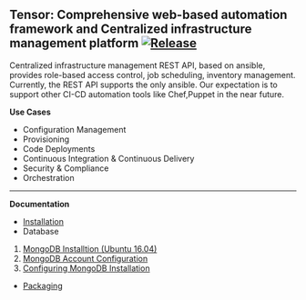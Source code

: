 **Tensor: Comprehensive web-based automation framework and Centralized infrastructure management platform** [![Release](https://img.shields.io/github/release/pearsonappeng/tensor.svg)](https://github.com/pearsonappeng/tensor/releases/latest)
---
Centralized infrastructure management REST API, based on ansible, provides role-based access control, job scheduling, inventory management.
Currently, the REST API supports the only ansible. Our expectation is to support other CI-CD automation tools like Chef,Puppet in the near future.

**Use Cases**

- Configuration Management
- Provisioning
- Code Deployments
- Continuous Integration & Continuous Delivery
- Security & Compliance
- Orchestration

---
**Documentation**

- [Installation](https://github.com/pearsonappeng/tensor/wiki/Installation)
- Database
 1. [MongoDB Installtion (Ubuntu 16.04)](https://github.com/pearsonappeng/tensor/wiki/MongoDB-Ubuntu-16.04-Installtion)
 2. [MongoDB Account Configuration](https://github.com/pearsonappeng/tensor/wiki/MongoDB-Accounts-Configuration)
 3. [Configuring MongoDB Installation](https://github.com/pearsonappeng/tensor/wiki/Configuring-MongoDB-Installation)
- [Packaging](https://github.com/pearsonappeng/tensor/wiki/Packaging)